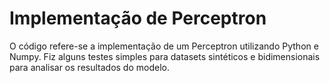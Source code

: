 # Implementação de Perceptron

O código refere-se a implementação de um Perceptron utilizando Python e Numpy. Fiz alguns testes simples para datasets sintéticos e bidimensionais para analisar os resultados do modelo.
